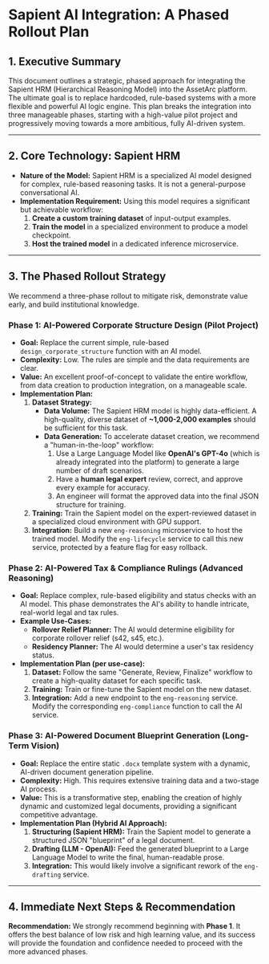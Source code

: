 # Sapient AI Integration: A Phased Rollout Plan

## 1. Executive Summary

This document outlines a strategic, phased approach for integrating the Sapient HRM (Hierarchical Reasoning Model) into the AssetArc platform. The ultimate goal is to replace hardcoded, rule-based systems with a more flexible and powerful AI logic engine. This plan breaks the integration into three manageable phases, starting with a high-value pilot project and progressively moving towards a more ambitious, fully AI-driven system.

---

## 2. Core Technology: Sapient HRM

*   **Nature of the Model:** Sapient HRM is a specialized AI model designed for complex, rule-based reasoning tasks. It is not a general-purpose conversational AI.
*   **Implementation Requirement:** Using this model requires a significant but achievable workflow:
    1.  **Create a custom training dataset** of input-output examples.
    2.  **Train the model** in a specialized environment to produce a model checkpoint.
    3.  **Host the trained model** in a dedicated inference microservice.

---

## 3. The Phased Rollout Strategy

We recommend a three-phase rollout to mitigate risk, demonstrate value early, and build institutional knowledge.

### **Phase 1: AI-Powered Corporate Structure Design (Pilot Project)**

*   **Goal:** Replace the current simple, rule-based `design_corporate_structure` function with an AI model.
*   **Complexity:** Low. The rules are simple and the data requirements are clear.
*   **Value:** An excellent proof-of-concept to validate the entire workflow, from data creation to production integration, on a manageable scale.
*   **Implementation Plan:**
    1.  **Dataset Strategy:**
        *   **Data Volume:** The Sapient HRM model is highly data-efficient. A high-quality, diverse dataset of **~1,000-2,000 examples** should be sufficient for this task.
        *   **Data Generation:** To accelerate dataset creation, we recommend a "human-in-the-loop" workflow:
            1.  Use a Large Language Model like **OpenAI's GPT-4o** (which is already integrated into the platform) to generate a large number of draft scenarios.
            2.  Have a **human legal expert** review, correct, and approve every example for accuracy.
            3.  An engineer will format the approved data into the final JSON structure for training.
    2.  **Training:** Train the Sapient model on the expert-reviewed dataset in a specialized cloud environment with GPU support.
    3.  **Integration:** Build a new `eng-reasoning` microservice to host the trained model. Modify the `eng-lifecycle` service to call this new service, protected by a feature flag for easy rollback.

### **Phase 2: AI-Powered Tax & Compliance Rulings (Advanced Reasoning)**

*   **Goal:** Replace complex, rule-based eligibility and status checks with an AI model. This phase demonstrates the AI's ability to handle intricate, real-world legal and tax rules.
*   **Example Use-Cases:**
    *   **Rollover Relief Planner:** The AI would determine eligibility for corporate rollover relief (s42, s45, etc.).
    *   **Residency Planner:** The AI would determine a user's tax residency status.
*   **Implementation Plan (per use-case):**
    1.  **Dataset:** Follow the same "Generate, Review, Finalize" workflow to create a high-quality dataset for each specific task.
    2.  **Training:** Train or fine-tune the Sapient model on the new dataset.
    3.  **Integration:** Add a new endpoint to the `eng-reasoning` service. Modify the corresponding `eng-compliance` function to call the AI service.

### **Phase 3: AI-Powered Document Blueprint Generation (Long-Term Vision)**

*   **Goal:** Replace the entire static `.docx` template system with a dynamic, AI-driven document generation pipeline.
*   **Complexity:** High. This requires extensive training data and a two-stage AI process.
*   **Value:** This is a transformative step, enabling the creation of highly dynamic and customized legal documents, providing a significant competitive advantage.
*   **Implementation Plan (Hybrid AI Approach):**
    1.  **Structuring (Sapient HRM):** Train the Sapient model to generate a structured JSON "blueprint" of a legal document.
    2.  **Drafting (LLM - OpenAI):** Feed the generated blueprint to a Large Language Model to write the final, human-readable prose.
    3.  **Integration:** This would likely involve a significant rework of the `eng-drafting` service.

---

## 4. Immediate Next Steps & Recommendation

**Recommendation:** We strongly recommend beginning with **Phase 1**. It offers the best balance of low risk and high learning value, and its success will provide the foundation and confidence needed to proceed with the more advanced phases.
